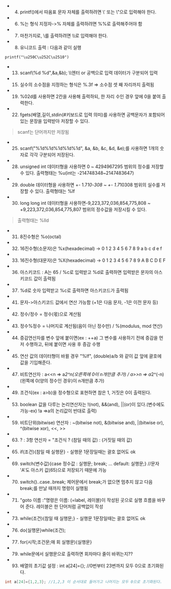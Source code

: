 * 004. printf()에서 따옴표 문자 자체를 출력하려면 \\' 또는 \\"으로 입력해야 한다.
* 006. %는 형식 지정자->% 자체를 출력하려면 %%로 출력해주어야 함
* 007. 마찬가지로, \를 출력하려면 \\\로 입력해야 한다.
* 008. 유니코드 출력 : 다음과 같이 실행
```
printf("\u250C\u252C\u2510")
```
* 013. scanf(%d %d",&a,&b); \\\엔터 or 공백으로 입력 데이터가 구분되어 입력
* 015. 실수의 소수점을 지정하는 형식은 %.3f => 소수점 셋 째 자리까지 출력됨
* 019. %02d를 사용하면 2칸을 사용해 출력하되, 한 자리 수인 경우 앞에 0을 붙여 출력한다.
* 022. fgets(배열,길이,stdin(#키보드로 입력 의미)를 사용하면 공백문자가 포함되어 있는 문장을 입력받아 저장할 수 있다.
> scanf는 단어까지만 저장됨 
* 025. scanf("%1d%1d%1d%1d%1d", &a, &b, &c, &d, &e);를 사용하면 1개의 숫자로 각각 구분되어 저장된다.
* 028. unsigned int 데이터형을 사용하면 0 ~ 4294967295 범위의 정수를 저장할 수 있다. 출력형태는 %u(int는 -214748348~2147483647)
* 029. double 데이터형을 사용하면 +- 1.7*10-308 ~ +- 1.7*10308 범위의 실수를 저장할 수 있다. 출력형태는 %lf
* 030. long long int 데이터형을 사용하면-9,223,372,036,854,775,808 ~ +9,223,372,036,854,775,807 범위의 정수값을 저장시킬 수 있다.
> 출력형태는 %lld
* 031. 8진수형은 %o(octal)
* 032. 16진수형(소문자)은 %x(hexadecimal) -> 0 1 2 3 4 5 6 7 8 9 a b c d e f
* 033. 16진수형(대문자)은 %X(hexadecimal) -> 0 1 2 3 4 5 6 7 8 9 A B C D E F
* 036. 아스키코드 : A는 65 / %c로 입력받고 %d로 출력하면 입력받은 문자의 아스키코드 값이 출력됨
* 037. %d로 숫자 입력받고 %c로 출력하면 아스키코드가 출력됨
* 041. 문자->아스키코드 값에서 연산 가능함 (+1은 다음 문자, -1은 이전 문자 등)
* 042. 정수/정수 = 정수(몫)으로 계산됨
* 043. 정수%정수 = 나머지로 계산됨(음이 아닌 정수만) / %(modulus, mod 연산)
* 044. 증감연산자를 변수 앞에 붙이면(ex : ++a) 그 변수를 사용하기 전에 증감을 먼저 수행하고, 뒤에 붙이면 사용 후 증감 수행
* 045. 연산 값의 데이터형이 바뀔 경우 "%lf", (double)a/b 와 같이 값 앞에 괄호에 값을 기입해준다.
* 047. 비트연산자 : a<<n => a*2^n(오른쪽에 0이 n개만큼 추가) / a>>n => a*2^(-n) (왼쪽에 0(양의 정수인 경우)이 n개만큼 추가)
* 049. 조건식(ex : a>b)을 정수형으로 표현하면 참은 1, 거짓은 0이 출력된다.
* 053. boolean 값을 다루는 논리연산자는 !(not), &&(and), ||(or)이 있다.(변수에도 가능-ex) !a =>a의 논리값이 반대로 출력)
* 059. 비트단위(bitwise) 연산자 : ~(bitwise not), &(bitwise and), |(bitwise or), ^(bitwise xor), <<, >>
* 063. ? : 3항 연산자 = "조건식 ? (참일 때의 값) : (거짓일 때의 값)
* 065. if(조건){참일 때 실행문} - 실행문 1문장일때는 괄호 없어도 ok
* 069. switch(변수값){case 정수값 : 실행문; break; ... default: 실행문;} //문자 'A'도 아스키 값(65)으로 저장되기 때문에 가능
* 070. switch()..case..break; 제어문에서 break;가 없으면 멈추지 않고 다음 break;를 만날 때까지 명령이 실행됨
* 071. "goto 이름 :"명령은 이름: (=label, 레이블)이 작성된 곳으로 실행 흐름을 바꾸어 준다. 레이블은 한 단어처럼 공백없이 작성
* 073. while(조건){참일 때 실행문;} - 실행문 1문장일때는 괄호 없어도 ok
* 076. do{실행문}while(조건);
* 077. for(시작;조건문;매 회 실행문){실행문}
* 079. while문에서 실행문으로 출력하면 회차마다 줄이 바뀌는지??
* 093. 배열의 초기값 설정 : int a[24]={}; //0번부터 23번까지 모두 0으로 초기화된다.
```c
int a[24]={1,2,3}; //1,2,3 이 순서대로 들어가고 나머지는 모두 0으로 초기화된다.
```